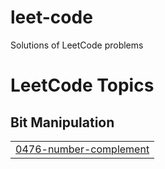 # leet-code
Solutions of LeetCode problems

<!---LeetCode Topics Start-->
# LeetCode Topics
## Bit Manipulation
|  |
| ------- |
| [0476-number-complement](https://github.com/salma234-del/leet-code/tree/master/0476-number-complement) |
<!---LeetCode Topics End-->